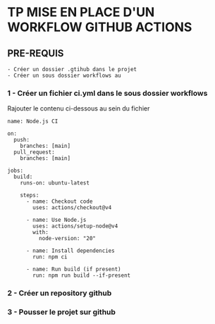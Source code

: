 # TP MISE EN PLACE D'UN WORKFLOW GITHUB ACTIONS

## PRE-REQUIS

```
- Créer un dossier .gtihub dans le projet
- Créer un sous dossier workflows au 
```

### 1 - Créer un fichier  ci.yml dans le sous dossier workflows

Rajouter le contenu ci-dessous au sein du fichier

```
name: Node.js CI

on:
  push:
    branches: [main]
  pull_request:
    branches: [main]

jobs:
  build:
    runs-on: ubuntu-latest

    steps:
      - name: Checkout code
        uses: actions/checkout@v4

      - name: Use Node.js
        uses: actions/setup-node@v4
        with:
          node-version: "20"

      - name: Install dependencies
        run: npm ci

      - name: Run build (if present)
        run: npm run build --if-present

```

### 2 - Créer un repository github


### 3 - Pousser le projet sur github
